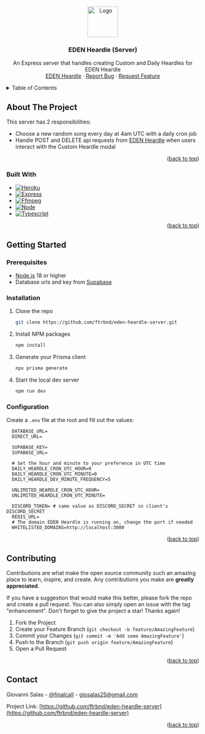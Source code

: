 <!-- Improved compatibility of back to top link: See: https://github.com/othneildrew/Best-README-Template/pull/73 -->

<a name="readme-top"></a>

<!--
*** Thanks for checking out the Best-README-Template. If you have a suggestion
*** that would make this better, please fork the repo and create a pull request
*** or simply open an issue with the tag "enhancement".
*** Don't forget to give the project a star!
*** Thanks again! Now go create something AMAZING! :D
-->

<!-- PROJECT LOGO -->
<br />
<div align="center">
  <a href="https://github.com/ftrbnd/eden-heardle-server">
    <img src="https://i.imgur.com/rQmm1FM.png" alt="Logo" width="80" height="80">
  </a>

<h3 align="center">EDEN Heardle (Server)</h3>

  <p align="center">
    An Express server that handles creating Custom and Daily Heardles for EDEN Heardle
    <br />
    <a href="https://github.com/ftrbnd/eden-heardle">EDEN Heardle</a>
    ·
    <a href="https://github.com/ftrbnd/eden-heardle-server/issues">Report Bug</a>
    ·
    <a href="https://github.com/ftrbnd/eden-heardle-server/issues">Request Feature</a>
  </p>
</div>

<!-- TABLE OF CONTENTS -->
<details>
  <summary>Table of Contents</summary>
  <ol>
    <li>
      <a href="#about-the-project">About The Project</a>
      <ul>
        <li><a href="#built-with">Built With</a></li>
      </ul>
    </li>
    <li>
      <a href="#getting-started">Getting Started</a>
      <ul>
        <li><a href="#prerequisites">Prerequisites</a></li>
        <li><a href="#installation">Installation</a></li>
        <li><a href="#configuration">Configuration</a></li>
      </ul>
    </li>
    <li><a href="#contributing">Contributing</a></li>
    <li><a href="#contact">Contact</a></li>
  </ol>
</details>

<!-- ABOUT THE PROJECT -->

## About The Project

This server has 2 responsibilities:

- Choose a new random song every day at 4am UTC with a daily cron job
- Handle POST and DELETE api requests from [EDEN Heardle](https://eden-heardle.io) when users interact with the Custom Heardle modal

<p align="right">(<a href="#readme-top">back to top</a>)</p>

### Built With

- [![Heroku][Heroku]][Heroku-url]
- [![Express][Express]][Express-url]
- [![Ffmpeg][Ffmpeg]][Ffmpeg-url]
- [![Node][Node.js]][Node-url]
- [![Typescript][Typescript]][Typescript-url]

<p align="right">(<a href="#readme-top">back to top</a>)</p>

<!-- GETTING STARTED -->

## Getting Started

### Prerequisites

- [Node.js](https://nodejs.org/en/) 18 or higher
- Database urls and key from [Supabase](https://supabase.com)

### Installation

1. Clone the repo
   ```sh
   git clone https://github.com/ftrbnd/eden-heardle-server.git
   ```
2. Install NPM packages
   ```sh
   npm install
   ```
3. Generate your Prisma client
   ```sh
   npx prisma generate
   ```
4. Start the local dev server
   ```sh
   npm run dev
   ```

### Configuration

Create a `.env` file at the root and fill out the values:

```env
  DATABASE_URL=
  DIRECT_URL=

  SUPABASE_KEY=
  SUPABASE_URL=

  # Set the hour and minute to your preference in UTC time
  DAILY_HEARDLE_CRON_UTC_HOUR=0
  DAILY_HEARDLE_CRON_UTC_MINUTE=0
  DAILY_HEARDLE_DEV_MINUTE_FREQUENCY=5

  UNLIMITED_HEARDLE_CRON_UTC_HOUR=
  UNLIMITED_HEARDLE_CRON_UTC_MINUTE=

  DISCORD_TOKEN= # same value as DISCORD_SECRET in client's DISCORD_SECRET
  REDIS_URL=
  # The domain EDEN Heardle is running on, change the port if needed
  WHITELISTED_DOMAINS=http://localhost:3000
```

<p align="right">(<a href="#readme-top">back to top</a>)</p>

<!-- CONTRIBUTING -->

## Contributing

Contributions are what make the open source community such an amazing place to learn, inspire, and create. Any contributions you make are **greatly appreciated**.

If you have a suggestion that would make this better, please fork the repo and create a pull request. You can also simply open an issue with the tag "enhancement". Don't forget to give the project a
star! Thanks again!

1. Fork the Project
2. Create your Feature Branch (`git checkout -b feature/AmazingFeature`)
3. Commit your Changes (`git commit -m 'Add some AmazingFeature'`)
4. Push to the Branch (`git push origin feature/AmazingFeature`)
5. Open a Pull Request

<p align="right">(<a href="#readme-top">back to top</a>)</p>

<!-- CONTACT -->

## Contact

Giovanni Salas - [@finalcalI](https://twitter.com/finalcali) - giosalas25@gmail.com

Project Link: [https://github.com/ftrbnd/eden-heardle-server](https://github.com/ftrbnd/eden-heardle-server)

<p align="right">(<a href="#readme-top">back to top</a>)</p>

<!-- MARKDOWN LINKS & IMAGES -->
<!-- https://www.markdownguide.org/basic-syntax/#reference-style-links -->

[product-screenshot]: https://i.imgur.com/OzETWxS.png
[website-leaderboard-screenshot]: https://i.imgur.com/dVr4AOB.png
[discord-leaderboard-screenshot]: https://i.imgur.com/3TyTIKe.png
[custom-heardle-form]: https://i.imgur.com/w0W4CFN.png
[custom-heardle-result]: https://i.imgur.com/wGNsPv2.png
[Heroku]: https://img.shields.io/badge/Heroku-430098?style=for-the-badge&logo=heroku&logoColor=white
[Heroku-url]: https://www.heroku.com/
[Typescript]: https://img.shields.io/badge/typescript-3178C6?style=for-the-badge&logo=typescript&logoColor=white
[Typescript-url]: https://www.typescriptlang.org/
[Node.js]: https://img.shields.io/badge/Node.js-339933?style=for-the-badge&logo=nodedotjs&logoColor=white
[Node-url]: https://nodejs.org/
[Express]: https://img.shields.io/badge/Express-000000?style=for-the-badge&logo=express&logoColor=white
[Express-url]: https://expressjs.com/
[Ffmpeg]: https://img.shields.io/badge/Ffmpeg-007808?style=for-the-badge&logo=ffmpeg&logoColor=white
[Ffmpeg-url]: https://www.ffmpeg.org/
[PrismaOrm]: https://img.shields.io/badge/Prisma-%232D3748?style=for-the-badge&logo=prisma&logoColor=white
[Prisma-url]: https://www.prisma.io/
[Supabase]: https://img.shields.io/badge/Supabase-3FCF8E?style=for-the-badge&logo=supabase&logoColor=white
[Supabase-url]: https://supabase.com/
